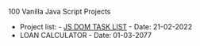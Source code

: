 100 Vanilla Java Script Projects 
- Project list: - [JS DOM TASK LIST](https://muhamadherwan.github.io/js100_projects/01-dom_tasklist/) - Date: 21-02-2022 
- LOAN CALCULATOR - Date: 01-03-2077
